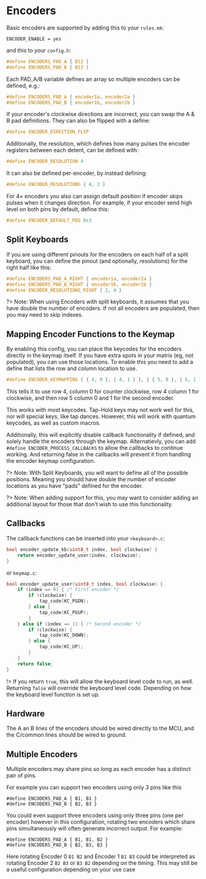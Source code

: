 # Encoders

Basic encoders are supported by adding this to your `rules.mk`:

```make
ENCODER_ENABLE = yes
```

and this to your `config.h`:

```c
#define ENCODERS_PAD_A { B12 }
#define ENCODERS_PAD_B { B13 }
```

Each PAD_A/B variable defines an array so multiple encoders can be defined, e.g.:

```c
#define ENCODERS_PAD_A { encoder1a, encoder2a }
#define ENCODERS_PAD_B { encoder1b, encoder2b }
```

If your encoder's clockwise directions are incorrect, you can swap the A & B pad definitions.  They can also be flipped with a define:

```c
#define ENCODER_DIRECTION_FLIP
```

Additionally, the resolution, which defines how many pulses the encoder registers between each detent, can be defined with:

```c
#define ENCODER_RESOLUTION 4
```

It can also be defined per-encoder, by instead defining:

```c
#define ENCODER_RESOLUTIONS { 4, 2 }
```

For 4× encoders you also can assign default position if encoder skips pulses when it changes direction. For example, if your encoder send high level on both pins by default, define this:

```c
#define ENCODER_DEFAULT_POS 0x3
```

## Split Keyboards

If you are using different pinouts for the encoders on each half of a split keyboard, you can define the pinout (and optionally, resolutions) for the right half like this:

```c
#define ENCODERS_PAD_A_RIGHT { encoder1a, encoder2a }
#define ENCODERS_PAD_B_RIGHT { encoder1b, encoder2b }
#define ENCODER_RESOLUTIONS_RIGHT { 2, 4 }
```

?> Note: When using Encoders with split keyboards, it assumes that you have double the number of encoders. If not all encoders are populated, then you may need to skip indexes. 

## Mapping Encoder Functions to the Keymap

By enabling this config, you can place the keycodes for the encoders directly in the keymap itself.  If you have extra spots in your matrix (eg, not populated), you can use those locations.  To enable this you need to add a define that lists the row and column location to use. 

```c
#define ENCODER_KEYMAPPING { { 4, 0 }, { 4, 1 } }, { { 5, 0 }, { 5, 1 } }
```

This tells it to use row 4, column 0 for counter clockwise, row 4 column 1 for clockwise, and then row 5 column 0 and 1 for the second encoder.  

This works with most keycodes.  Tap-Hold keys may not work well for this, nor will special keys, like tap dances.  However, this will work with quantum keycodes, as well as custom macros. 

Additionally, this will explicitly disable callback functionality if defined, and solely handle the encoders through the keymap. Alternatievly, you can add `#define ENCODER_PROCESS_CALLBACKS` to allow the callbacks to continue working.  And returning false in the callbacks will prevent it from handling the encoder keymap configuration.

?> Note: With Split Keyboards, you will want to define all of the possible positions. Meaning you should have double the number of encoder locations as you have "pads" defined for the encoder.

?> Note: When adding support for this, you may want to consider adding an additional layout for those that don't wish to use this functionality.

## Callbacks

The callback functions can be inserted into your `<keyboard>.c`:

```c
bool encoder_update_kb(uint8_t index, bool clockwise) {
    return encoder_update_user(index, clockwise);
}
```

or `keymap.c`:

```c
bool encoder_update_user(uint8_t index, bool clockwise) {
    if (index == 0) { /* First encoder */
        if (clockwise) {
            tap_code(KC_PGDN);
        } else {
            tap_code(KC_PGUP);
        }
    } else if (index == 1) { /* Second encoder */
        if (clockwise) {
            tap_code(KC_DOWN);
        } else {
            tap_code(KC_UP);
        }
    }
    return false;
}
```

!> If you return `true`, this will allow the keyboard level code to run, as well.  Returning `false` will override the keyboard level code.  Depending on how the keyboard level function is set up. 

## Hardware

The A an B lines of the encoders should be wired directly to the MCU, and the C/common lines should be wired to ground.

## Multiple Encoders

Multiple encoders may share pins so long as each encoder has a distinct pair of pins. 

For example you can support two encoders using only 3 pins like this
```
#define ENCODERS_PAD_A { B1, B1 }
#define ENCODERS_PAD_B { B2, B3 }
```

You could even support three encoders using only three pins (one per encoder) however in this configuration, rotating two encoders which share pins simultaneously will often generate incorrect output. For example:
```
#define ENCODERS_PAD_A { B1, B1, B2 }
#define ENCODERS_PAD_B { B2, B3, B3 }
```
Here rotating Encoder 0 `B1 B2` and Encoder 1 `B1 B3` could be interpreted as rotating Encoder 2 `B2 B3` or `B3 B2` depending on the timing. This may still be a useful configuration depending on your use case 
